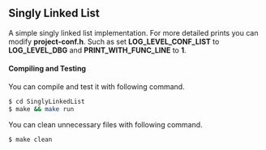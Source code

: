 ## Singly Linked List
A simple singly linked list implementation. For more detailed prints you can modify **project-conf.h**.
Such as set **LOG_LEVEL_CONF_LIST** to **LOG_LEVEL_DBG** and **PRINT_WITH_FUNC_LINE** to **1**.

#### Compiling and Testing
 You can compile and test it with following command.
```sh
$ cd SinglyLinkedList
$ make && make run
```
 You can clean unnecessary files with following command.
```sh
$ make clean
```